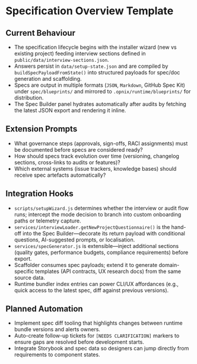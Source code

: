 # Specification Overview Template

## Current Behaviour
- The specification lifecycle begins with the installer wizard (new vs existing project) feeding interview sections defined in `public/data/interview-sections.json`.
- Answers persist in `data/setup-state.json` and are compiled by `buildSpecPayloadFromState()` into structured payloads for spec/doc generation and scaffolding.
- Specs are output in multiple formats (`JSON`, `Markdown`, GitHub Spec Kit) under `spec/blueprints/` and mirrored to `.opnix/runtime/blueprints/` for distribution.
- The Spec Builder panel hydrates automatically after audits by fetching the latest JSON export and rendering it inline.

## Extension Prompts
- What governance steps (approvals, sign-offs, RACI assignments) must be documented before specs are considered ready?
- How should specs track evolution over time (versioning, changelog sections, cross-links to audits or features)?
- Which external systems (issue trackers, knowledge bases) should receive spec artefacts automatically?

## Integration Hooks
- `scripts/setupWizard.js` determines whether the interview or audit flow runs; intercept the mode decision to branch into custom onboarding paths or telemetry capture.
- `services/interviewLoader.getNewProjectQuestionnaire()` is the hand-off into the Spec Builder—decorate its return payload with conditional questions, AI-suggested prompts, or localisation.
- `services/specGenerator.js` is extensible—inject additional sections (quality gates, performance budgets, compliance requirements) before export.
- Scaffolder consumes spec payloads; extend it to generate domain-specific templates (API contracts, UX research docs) from the same source data.
- Runtime bundler index entries can power CLI/UX affordances (e.g., quick access to the latest spec, diff against previous versions).

## Planned Automation
- Implement spec diff tooling that highlights changes between runtime bundle versions and alerts owners.
- Auto-create follow-up tickets for `[NEEDS CLARIFICATION]` markers to ensure gaps are resolved before development starts.
- Integrate Storybook and spec data so designers can jump directly from requirements to component states.
